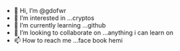 - 👋 Hi, I’m @gdofwr
- 👀 I’m interested in ...cryptos
- 🌱 I’m currently learning ...github
- 💞️ I’m looking to collaborate on ...anything i can learn on
- 📫 How to reach me ...face book hemi

<!---
gdofwr/gdofwr is a ✨ special ✨ repository because its `README.md` (this file) appears on your GitHub profile.
You can click the Preview link to take a look at your changes.
--->
